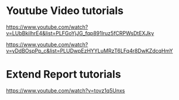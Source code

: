 # Youtube Video tutorials
https://www.youtube.com/watch?v=LUbBkiIhrE4&list=PLFGoYjJG_fqp891lruz5fCRPWsDtEXJky

https://www.youtube.com/watch?v=yDdBOspPp_c&list=PLUDwpEzHYYLuMRzT6LFq4r8DwKZdcqHmY

# Extend Report tutorials
https://www.youtube.com/watch?v=tovz1q5Unxs
